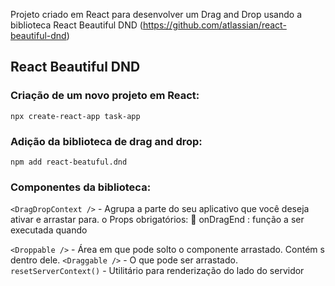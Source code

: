 Projeto criado em React para desenvolver um Drag and Drop usando a biblioteca React Beautiful DND (https://github.com/atlassian/react-beautiful-dnd)

## React Beautiful DND

### Criação de um novo projeto em React:
`npx create-react-app task-app`

### Adição da biblioteca de drag and drop:
`npm add react-beatuful.dnd`

### Componentes da biblioteca:
`<DragDropContext />` - Agrupa a parte do seu aplicativo que você deseja ativar e arrastar para.
o	Props obrigatórios:
	onDragEnd : função a ser executada quando 

`<Droppable />` - Área em que pode solto o componente arrastado. Contém <Draggable /> s dentro dele. 
`<Draggable />` - O que pode ser arrastado.
`resetServerContext()` - Utilitário para renderização do lado do servidor




